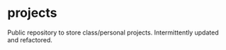 # projects
Public repository to store class/personal projects. Intermittently updated and refactored.

